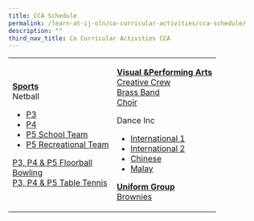 ```yaml
---
title: CCA Schedule
permalink: /learn-at-ij-oln/co-curricular-activities/cca-schedule/
description: ""
third_nav_title: Co Curricular Activities CCA
---
```


<table>
<tbody>
<tr>
<td>
<p><strong><u>Sports<br /></u></strong>Netball</p>
<ul>
<li><a href="/files/T4%20-%20P3%20Netball.pdf" target="_blank" rel="noopener">P3</a></li>
<li><a href="/files/T4%20-%20P4%20Netball.pdf" target="_blank" rel="noopener">P4</a></li>
<li><a href="/files/T4%20-%20P5%20Netball_School%20Team.pdf" target="_blank" rel="noopener">P5&nbsp;School Team</a></li>
<li><a href="/files/T4%20-%20P5%20Netball_Recreational%20Team.pdf" target="_blank" rel="noopener">P5 Recreational Team</a></li>
</ul>
<p><a href="/files/T4%20-%20Floorball.pdf" target="_blank" rel="noopener">P3, P4 &amp; P5 Floorball</a><br /><a href="/files/T4%20-%20Bowling.pdf" target="_blank" rel="noopener">Bowling</a><br /><a href="/files/T4%20-%20Table%20Tennis.pdf" target="_blank" rel="noopener">P3, P4 &amp; P5 Table Tennis</a></p>
</td>
<td>
<p><strong><u>Visual &amp;Performing Arts<br /></u></strong><a href="/files/T4%20-%20Creative%20Crew.pdf" target="_blank" rel="noopener">Creative Crew</a><br /><a href="/files/T4%20-%20Brass%20band.pdf" target="_blank" rel="noopener">Brass Band</a><br /><a href="/files/T4%20-%20Choir.pdf" target="_blank" rel="noopener">Choir</a></p>
<p>Dance Inc</p>
<ul>
<li><a href="/files/T4%20-%20Dance%20Inc%201.pdf" target="_blank" rel="noopener">International 1</a></li>
<li><a href="/files/T4%20-%20Dance%20Inc%202.pdf" target="_blank" rel="noopener">International 2</a></li>
<li><a href="/files/T4%20-%20Dance%20Inc%203.pdf" target="_blank" rel="noopener">Chinese</a></li>
<li><a href="/files/T4%20-%20Dance%20Inc%204.pdf" target="_blank" rel="noopener">Malay</a></li>
</ul>
<p><strong><u>Uniform Group<br /></u></strong><a href="/files/T4%20-%20Brownies.pdf" target="_blank" rel="noopener">Brownies</a></p>
</td>
</tr>
</tbody>
</table>